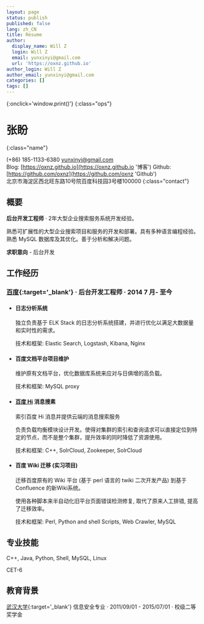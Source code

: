 ```yaml
---
layout: page
status: publish
published: false
lang: zh_CN
title: Resume
author:
  display_name: Will Z
  login: Will Z
  email: yunxinyi@gmail.com
  url: 'https://oxnz.github.io'
author_login: Will Z
author_email: yunxinyi@gmail.com
categories: []
tags: []
---
```


<style type="text/css">
strong {
	font-weight: 600;
}

.post-header {
	margin-bottom: 0;
}

.post-title {
	display: none;
}

.post-content .ops {
	float: right;
}

.post-content .ops > a:not(:last-child) {
	padding-right: 5px;
}

.post-content .name {
	font-size: 28px;
	line-height: 40px;
	font-weight: 400;
}

.post-content .contact {
	color: #666;
	font-size: 14px;
	line-height: 20px;
}

.post-content h1,
.post-content h2,
.post-content h3,
.post-content h4,
.post-content h5,
.post-content h6 {
	font-family: 'Helvetica Neue', Helvetica, Arial, sans-serif;
	font-weight: 600;
}

.post-content h2 {
	font-size: 17px;
	line-height: 28px;
	padding-bottom: 4px;
	border-bottom: 1px solid #ededed;
}

.post-content h3 {
	font-size: 16px;
	line-height: 22px;
}

.post-content h4 {
	font-size: 15px;
	line-height: 22px;
}

@media print {
	.site-header,
	.post-content .lang,
	.site-footer {
		display: none;
	}
}
</style>

[<i class="fa fa-language"></i>](/resume/ '英文简历')
[<i class="fa fa-print"></i>](# '打印简历'){:onclick='window.print()'}
[<i class="fa fa-download"></i>](/assets/resume.pdf '下载简历')
{:class="ops"}

# 张盼
{:class="name"}

<i class="fa fa-fw fa-phone"></i> (+86) 185-1133-6380
<i class="fa fa-fw fa-envelope-o"></i> [yunxinyi@gmail.com](mailto:yunxinyi@gmail.com)
<br/>
<i class="fa fa-fw fa-globe"></i> Blog: [https://oxnz.github.io](https://oxnz.github.io '博客')
Github: [https://github.com/oxnz](https://github.com/oxnz 'Github')
<br/>
<i class="fa fa-fw fa-map-marker"></i> 北京市海淀区西北旺东路10号院百度科技园3号楼100000
{:class="contact"}

## 概要

**后台开发工程师** &middot; 2年大型企业搜索服务系统开发经验。

熟悉可扩展性的大型企业搜索项目和服务的开发和部署。具有多种语言编程经验。熟悉 MySQL 数据库及其优化。善于分析和解决问题。

**求职意向** - 后台开发

## 工作经历

### [百度](https://www.baidu.com){:target='_blank'} &middot; 后台开发工程师 &middot; 2014 7 月- 至今

* #### 日志分析系统

	独立负责基于 ELK Stack 的日志分析系统搭建，并进行优化以满足大数据量和实时性的需求。

	技术和框架: Elastic Search, Logstash, Kibana, Nginx

* #### 百度文档平台项目维护

	维护原有文档平台，优化数据库系统来应对与日俱增的高负载。

	技术和框架: MySQL proxy

* #### [百度 Hi](https://im.baidu.com) 消息搜素

	索引百度 Hi 消息并提供云端的消息搜索服务

	负责负载均衡模块设计开发。使得对集群的索引和查询请求可以直接定位到特定的节点，而不是整个集群，提升效率的同时降低了资源使用。

	技术和框架: C++, SolrCloud, Zookeeper, SolrCloud

* #### 百度 Wiki 迁移 (实习项目)

	迁移百度原有的 Wiki 平台 (基于 perl 语言的 twiki 二次开发产品) 到基于 Confluence 的新Wiki系统。

	使用各种脚本来半自动化旧平台页面错误检测修复, 取代了原来人工排错, 提高了迁移效率。

	技术和框架: Perl, Python and shell Scripts, Web Crawler, MySQL

## 专业技能

C++, Java, Python, Shell, MySQL, Linux

CET-6

## 教育背景

<i class="fa fa-university"></i> [武汉大学](http://www.whu.edu.cn/){:target='_blank'}
<i class="fa fa-graduation-cap"></i> 信息安全专业
&middot; 2011/09/01 - 2015/07/01 &middot; 校级二等奖学金
